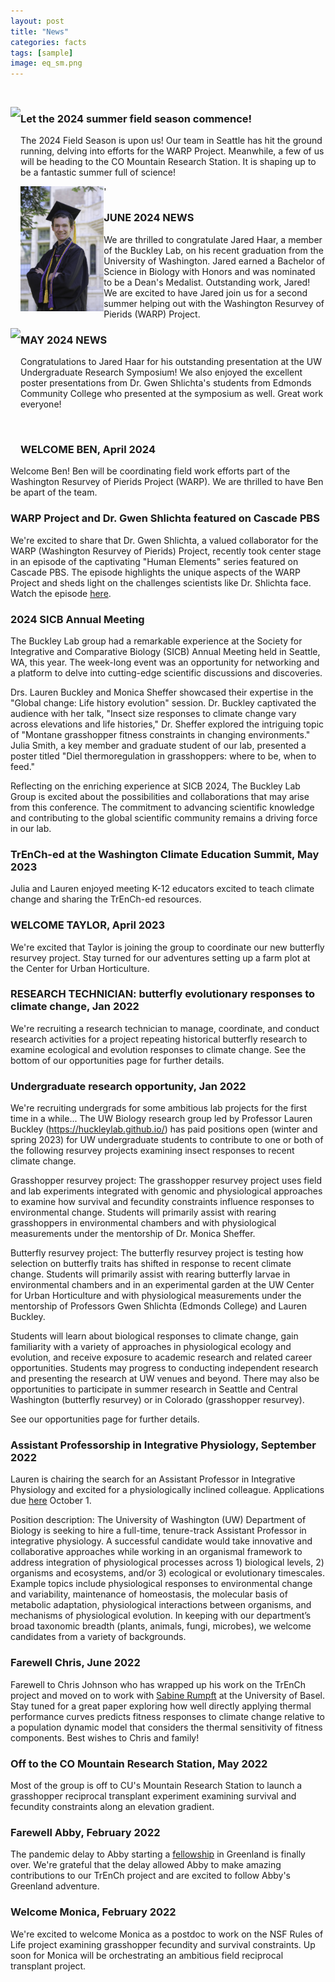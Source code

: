 ```yaml
---
layout: post
title: "News"
categories: facts
tags: [sample]
image: eq_sm.png
---
```

<p>&nbsp;</p>
<img align="left" height="200px" src="/assets/img/2024CUHFieldTransplantCrew.png">

### Let the 2024 summer field season commence!

  The 2024 Field Season is upon us! Our team in Seattle has hit the ground running, delving into efforts for the WARP Project. Meanwhile, a few of us will be heading to the CO Mountain Research Station. It is shaping up to be a fantastic summer full of science!
 
<img align="left" height="200px" src="/assets/img/2024JaredGraduationphoto.jpg">'

### JUNE 2024 NEWS

  We are thrilled to congratulate Jared Haar, a member of the Buckley Lab, on his recent graduation from the University of Washington. Jared earned a Bachelor of Science in Biology with Honors and was nominated to be a Dean's Medalist. Outstanding work, Jared! We are excited to have Jared join us for a second summer helping out with the Washington Resurvey of Pierids (WARP) Project.   

<img align="left" height="200px" src="/assets/img/JaredPoster2024.png"> 

### MAY 2024 NEWS
  Congratulations to Jared Haar for his outstanding presentation at the UW       Undergraduate Research Symposium! We also enjoyed the excellent poster presentations from Dr. Gwen Shlichta's students from Edmonds Community College who presented at the symposium as well. Great work everyone!

<p>&nbsp;</p>

### WELCOME BEN, April 2024

Welcome Ben! Ben will be coordinating field work efforts part of the Washington Resurvey of Pierids Project (WARP). We are thrilled to have Ben be apart of the team.

### WARP Project and Dr. Gwen Shlichta featured on Cascade PBS
We're excited to share that Dr. Gwen Shlichta, a valued collaborator for the WARP (Washington Resurvey of Pierids) Project, recently took center stage in an episode of the captivating "Human Elements" series featured on Cascade PBS. 
The episode highlights the unique aspects of the WARP Project and sheds light on the challenges scientists like Dr. Shlichta face. Watch the episode [here](https://www.kcts9.org/show/human-elements/episode/butterfly-adaptation-vgjzqj).

### 2024 SICB Annual Meeting
The Buckley Lab group had a remarkable experience at the Society for Integrative and Comparative Biology (SICB) Annual Meeting held in Seattle, WA, this year. The week-long event was an opportunity for networking and a platform to delve into cutting-edge scientific discussions and discoveries.

Drs. Lauren Buckley and Monica Sheffer showcased their expertise in the "Global change: Life history evolution" session. Dr. Buckley captivated the audience with her talk, "Insect size responses to climate change vary across elevations and life histories," Dr. Sheffer explored the intriguing topic of "Montane grasshopper fitness constraints in changing environments."
Julia Smith, a key member and graduate student of our lab, presented a poster titled "Diel thermoregulation in grasshoppers: where to be, when to feed."

Reflecting on the enriching experience at SICB 2024, The Buckley Lab Group is excited about the possibilities and collaborations that may arise from this conference. The commitment to advancing scientific knowledge and contributing to the global scientific community remains a driving force in our lab. 
### TrEnCh-ed at the Washington Climate Education Summit, May 2023
Julia and Lauren enjoyed meeting K-12 educators excited to teach climate change and sharing the TrEnCh-ed resources.

### WELCOME TAYLOR, April 2023
We're excited that Taylor is joining the group to coordinate our new butterfly resurvey project. Stay turned for our adventures setting up a farm plot at the Center for Urban Horticulture.

### RESEARCH TECHNICIAN: butterfly evolutionary responses to climate change, Jan 2022
We're recruiting a research technician to manage, coordinate, and conduct research activities for a project repeating historical butterfly research to examine ecological and evolution responses to climate change. See the bottom of our opportunities page for further details.

### Undergraduate research opportunity, Jan 2022
We're recruiting undergrads for some ambitious lab projects for the first time in a while... 
The UW Biology research group led by Professor Lauren Buckley (https://huckleylab.github.io/) has paid positions open (winter and spring 2023) for UW undergraduate students to contribute to one or both of the following resurvey projects examining insect responses to recent climate change.

Grasshopper resurvey project: The grasshopper resurvey project uses field and lab experiments integrated with genomic and physiological approaches to examine how survival and fecundity constraints influence responses to environmental change. Students will primarily assist with rearing grasshoppers in environmental chambers and with physiological measurements under the mentorship of Dr. Monica Sheffer.

Butterfly resurvey project: The butterfly resurvey project is testing how selection on butterfly traits has shifted in response to recent climate change. Students will primarily assist with rearing butterfly larvae in environmental chambers and in an experimental garden at the UW Center for Urban Horticulture and with physiological measurements under the mentorship of Professors Gwen Shlichta (Edmonds College) and Lauren Buckley.

Students will learn about biological responses to climate change, gain familiarity with a variety of approaches in physiological ecology and evolution, and receive exposure to academic research and related career opportunities. Students may progress to conducting independent research and presenting the research at UW venues and beyond. There may also be opportunities to participate in summer research in Seattle and Central Washington (butterfly resurvey) or in Colorado (grasshopper resurvey).

See our opportunities page for further details.

### Assistant Professorship in Integrative Physiology, September 2022
Lauren is chairing the search for an Assistant Professor in Integrative Physiology and excited for a physiologically inclined colleague.  Applications due [here](https://apply.interfolio.com/110616) October 1.

Position description:
The University of Washington (UW) Department of Biology is seeking to hire a full-time, tenure-track Assistant Professor in integrative physiology. A successful candidate would take innovative and collaborative approaches while working in an organismal framework to address integration of physiological processes across 1) biological levels,  2) organisms and ecosystems, and/or 3) ecological or evolutionary timescales. Example topics include physiological responses to environmental change and variability, maintenance of homeostasis, the molecular basis of metabolic adaptation, physiological interactions between organisms, and mechanisms of physiological evolution. In keeping with our department’s broad taxonomic breadth (plants, animals, fungi, microbes), we welcome candidates from a variety of backgrounds.

### Farewell Chris, June 2022
Farewell to Chris Johnson who has wrapped up his work on the TrEnCh project and moved on to work with [Sabine Rumpft](https://duw.unibas.ch/en/eco/) at the University of Basel. Stay tuned for a great paper exploring how well directly applying thermal performance curves predicts fitness responses to climate change relative to a population dynamic model that considers the thermal sensitivity of fitness components. Best wishes to Chris and family!

### Off to the CO Mountain Research Station, May 2022
Most of the group is off to CU's Mountain Research Station to launch a grasshopper reciprocal transplant experiment examining survival and fecundity constraints along an elevation gradient.

### Farewell Abby, February 2022
The pandemic delay to Abby starting a [fellowship](https://www.avmey.com/#wallenberg) in Greenland is finally over. We're grateful that the delay allowed Abby to make amazing contributions to our TrEnCh project and are excited to follow Abby's Greenland adventure.

### Welcome Monica, February 2022
We're excited to welcome Monica as a postdoc to work on the NSF Rules of Life project examining grasshopper fecundity and survival constraints. Up soon for Monica will be orchestrating an ambitious field reciprocal transplant project.



